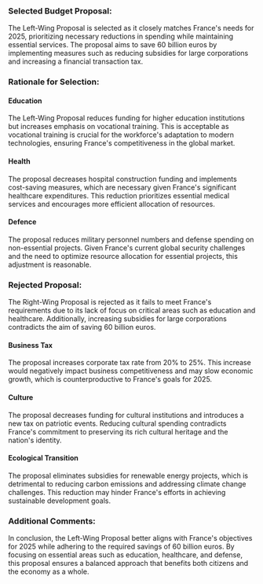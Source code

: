 ### Selected Budget Proposal:

The Left-Wing Proposal is selected as it closely matches France's needs for 2025, prioritizing necessary reductions in spending while maintaining essential services. The proposal aims to save 60 billion euros by implementing measures such as reducing subsidies for large corporations and increasing a financial transaction tax.

### Rationale for Selection:

#### Education
The Left-Wing Proposal reduces funding for higher education institutions but increases emphasis on vocational training. This is acceptable as vocational training is crucial for the workforce's adaptation to modern technologies, ensuring France's competitiveness in the global market.

#### Health
The proposal decreases hospital construction funding and implements cost-saving measures, which are necessary given France's significant healthcare expenditures. This reduction prioritizes essential medical services and encourages more efficient allocation of resources.

#### Defence
The proposal reduces military personnel numbers and defense spending on non-essential projects. Given France's current global security challenges and the need to optimize resource allocation for essential projects, this adjustment is reasonable.

### Rejected Proposal:

The Right-Wing Proposal is rejected as it fails to meet France's requirements due to its lack of focus on critical areas such as education and healthcare. Additionally, increasing subsidies for large corporations contradicts the aim of saving 60 billion euros.

#### Business Tax
The proposal increases corporate tax rate from 20% to 25%. This increase would negatively impact business competitiveness and may slow economic growth, which is counterproductive to France's goals for 2025.

#### Culture
The proposal decreases funding for cultural institutions and introduces a new tax on patriotic events. Reducing cultural spending contradicts France's commitment to preserving its rich cultural heritage and the nation's identity.

#### Ecological Transition 
The proposal eliminates subsidies for renewable energy projects, which is detrimental to reducing carbon emissions and addressing climate change challenges. This reduction may hinder France's efforts in achieving sustainable development goals.

### Additional Comments:

In conclusion, the Left-Wing Proposal better aligns with France's objectives for 2025 while adhering to the required savings of 60 billion euros. By focusing on essential areas such as education, healthcare, and defense, this proposal ensures a balanced approach that benefits both citizens and the economy as a whole.